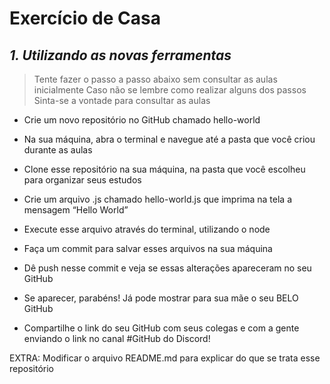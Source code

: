 # Exercício de Casa

## _1. Utilizando as novas ferramentas_

> Tente fazer o passo a passo abaixo sem consultar as aulas inicialmente
> Caso não se lembre como realizar alguns dos passos
> Sinta-se a vontade para consultar as aulas

- Crie um novo repositório no GitHub chamado hello-world

- Na sua máquina, abra o terminal e navegue até a pasta que você criou durante as aulas

- Clone esse repositório na sua máquina, na pasta que você escolheu para organizar seus estudos

- Crie um arquivo .js chamado hello-world.js que imprima na tela a mensagem “Hello World”

- Execute esse arquivo através do terminal, utilizando o node

- Faça um commit para salvar esses arquivos na sua máquina

- Dê push nesse commit e veja se essas alterações apareceram no seu GitHub

- Se aparecer, parabéns! Já pode mostrar para sua mãe o seu BELO GitHub

- Compartilhe o link do seu GitHub com seus colegas e com a gente enviando o link no canal #GitHub do Discord!

EXTRA: Modificar o arquivo README.md para explicar do que se trata esse repositório
